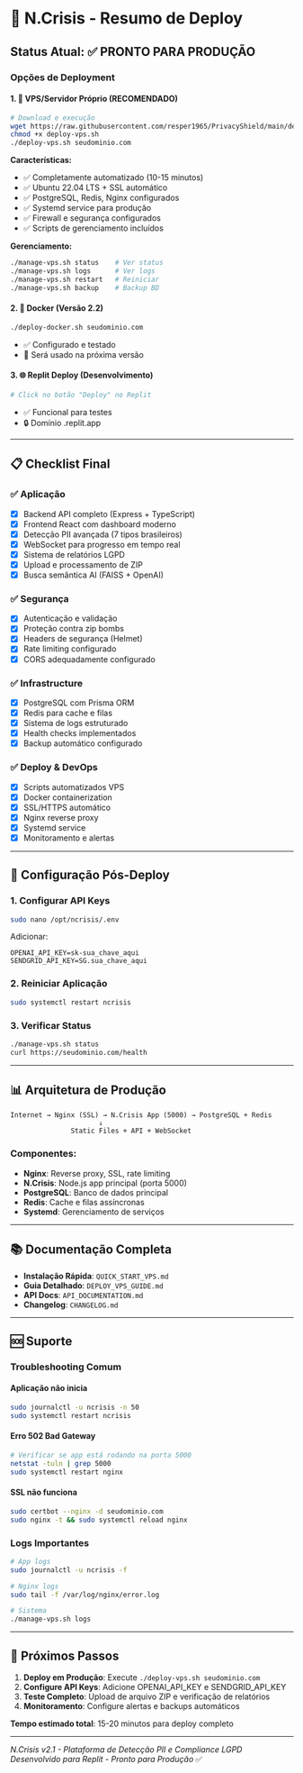 # 🚀 N.Crisis - Resumo de Deploy

## Status Atual: ✅ PRONTO PARA PRODUÇÃO

### Opções de Deployment

#### 1. 🔵 VPS/Servidor Próprio (RECOMENDADO)
```bash
# Download e execução
wget https://raw.githubusercontent.com/resper1965/PrivacyShield/main/deploy-vps.sh
chmod +x deploy-vps.sh
./deploy-vps.sh seudominio.com
```

**Características:**
- ✅ Completamente automatizado (10-15 minutos)
- ✅ Ubuntu 22.04 LTS + SSL automático
- ✅ PostgreSQL, Redis, Nginx configurados
- ✅ Systemd service para produção
- ✅ Firewall e segurança configurados
- ✅ Scripts de gerenciamento incluídos

**Gerenciamento:**
```bash
./manage-vps.sh status    # Ver status
./manage-vps.sh logs      # Ver logs
./manage-vps.sh restart   # Reiniciar
./manage-vps.sh backup    # Backup BD
```

#### 2. 🐳 Docker (Versão 2.2)
```bash
./deploy-docker.sh seudominio.com
```
- ✅ Configurado e testado
- 🔄 Será usado na próxima versão

#### 3. 🌐 Replit Deploy (Desenvolvimento)
```bash
# Click no botão "Deploy" no Replit
```
- ✅ Funcional para testes
- 🔒 Domínio .replit.app

---

## 📋 Checklist Final

### ✅ Aplicação
- [x] Backend API completo (Express + TypeScript)
- [x] Frontend React com dashboard moderno
- [x] Detecção PII avançada (7 tipos brasileiros)
- [x] WebSocket para progresso em tempo real
- [x] Sistema de relatórios LGPD
- [x] Upload e processamento de ZIP
- [x] Busca semântica AI (FAISS + OpenAI)

### ✅ Segurança
- [x] Autenticação e validação
- [x] Proteção contra zip bombs
- [x] Headers de segurança (Helmet)
- [x] Rate limiting configurado
- [x] CORS adequadamente configurado

### ✅ Infrastructure
- [x] PostgreSQL com Prisma ORM
- [x] Redis para cache e filas
- [x] Sistema de logs estruturado
- [x] Health checks implementados
- [x] Backup automático configurado

### ✅ Deploy & DevOps
- [x] Scripts automatizados VPS
- [x] Docker containerization
- [x] SSL/HTTPS automático
- [x] Nginx reverse proxy
- [x] Systemd service
- [x] Monitoramento e alertas

---

## 🔧 Configuração Pós-Deploy

### 1. Configurar API Keys
```bash
sudo nano /opt/ncrisis/.env
```

Adicionar:
```env
OPENAI_API_KEY=sk-sua_chave_aqui
SENDGRID_API_KEY=SG.sua_chave_aqui
```

### 2. Reiniciar Aplicação
```bash
sudo systemctl restart ncrisis
```

### 3. Verificar Status
```bash
./manage-vps.sh status
curl https://seudominio.com/health
```

---

## 📊 Arquitetura de Produção

```
Internet → Nginx (SSL) → N.Crisis App (5000) → PostgreSQL + Redis
                      ↓
               Static Files + API + WebSocket
```

### Componentes:
- **Nginx**: Reverse proxy, SSL, rate limiting
- **N.Crisis**: Node.js app principal (porta 5000)
- **PostgreSQL**: Banco de dados principal
- **Redis**: Cache e filas assíncronas
- **Systemd**: Gerenciamento de serviços

---

## 📚 Documentação Completa

- **Instalação Rápida**: `QUICK_START_VPS.md`
- **Guia Detalhado**: `DEPLOY_VPS_GUIDE.md`
- **API Docs**: `API_DOCUMENTATION.md`
- **Changelog**: `CHANGELOG.md`

---

## 🆘 Suporte

### Troubleshooting Comum

#### Aplicação não inicia
```bash
sudo journalctl -u ncrisis -n 50
sudo systemctl restart ncrisis
```

#### Erro 502 Bad Gateway
```bash
# Verificar se app está rodando na porta 5000
netstat -tuln | grep 5000
sudo systemctl restart nginx
```

#### SSL não funciona
```bash
sudo certbot --nginx -d seudominio.com
sudo nginx -t && sudo systemctl reload nginx
```

### Logs Importantes
```bash
# App logs
sudo journalctl -u ncrisis -f

# Nginx logs  
sudo tail -f /var/log/nginx/error.log

# Sistema
./manage-vps.sh logs
```

---

## 🎯 Próximos Passos

1. **Deploy em Produção**: Execute `./deploy-vps.sh seudominio.com`
2. **Configure API Keys**: Adicione OPENAI_API_KEY e SENDGRID_API_KEY
3. **Teste Completo**: Upload de arquivo ZIP e verificação de relatórios
4. **Monitoramento**: Configure alertas e backups automáticos

**Tempo estimado total**: 15-20 minutos para deploy completo

---

*N.Crisis v2.1 - Plataforma de Detecção PII e Compliance LGPD*  
*Desenvolvido para Replit - Pronto para Produção* ✅